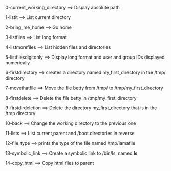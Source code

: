 0-current_working_directory ==> Display absolute path

1-listit ==> List current directory

2-bring_me_home ==> Go home

3-listfiles ==> List long format

4-listmorefiles ==> List hidden files and directories

5-listfilesdigitonly ==> Display long format and user and group IDs displayed numerically

6-firstdirectory ==> creates a directory named my_first_directory in the /tmp/ directory

7-movethatfile ==> Move the file betty from /tmp/ to /tmp/my_first_directory

8-firstdelete ==> Delete the file betty in /tmp/my_first_directory

9-firstdirdeletion ==> Delete the directory my_first_directory that is in the /tmp directory

10-back ==> Change the working directory to the previous one

11-lists ==> List current,parent and /boot directories in reverse

12-file_type ==> prints the type of the file named /tmp/iamafile

13-symbolic_link ==> Create a symbolic link to /bin/ls, named __ls__

14-copy_html ==> Copy html files to parent
